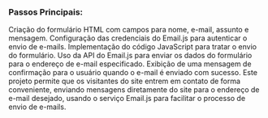 
### Passos Principais:

Criação do formulário HTML com campos para nome, e-mail, assunto e mensagem.
Configuração das credenciais do Email.js para autenticar o envio de e-mails.
Implementação do código JavaScript para tratar o envio do formulário.
Uso da API do Email.js para enviar os dados do formulário para o endereço de e-mail especificado.
Exibição de uma mensagem de confirmação para o usuário quando o e-mail é enviado com sucesso.
Este projeto permite que os visitantes do site entrem em contato de forma conveniente, enviando mensagens diretamente do site para o endereço de e-mail desejado, usando o serviço Email.js para facilitar o processo de envio de e-mails.


